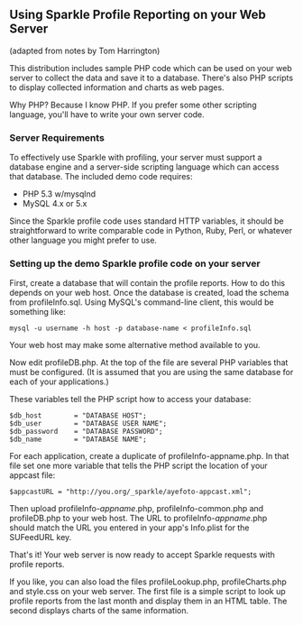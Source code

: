 ## Using Sparkle Profile Reporting on your Web Server
(adapted from notes by Tom Harrington)

This distribution includes sample PHP code which can be used on your web server to collect the data and save it to a database.  There's also PHP scripts to display collected information and charts as web pages.

Why PHP?  Because I know PHP.  If you prefer some other scripting language, you'll have to write your own server code.

### Server Requirements

To effectively use Sparkle with profiling, your server must support a database engine and a server-side scripting language which can access that database.  The included demo code requires:

* PHP 5.3 w/mysqlnd
* MySQL 4.x or 5.x

Since the Sparkle profile code uses standard HTTP variables, it should be straightforward to write comparable code in Python, Ruby, Perl, or whatever other language you might prefer to use.

### Setting up the demo Sparkle profile code on your server

First, create a database that will contain the profile reports.  How to do this depends on your web host.  Once the database is created, load the schema from profileInfo.sql.  Using MySQL's command-line client, this would be something like:

    mysql -u username -h host -p database-name < profileInfo.sql

Your web host may make some alternative method available to you.

Now edit profileDB.php.  At the top of the file are several PHP variables that must be configured. (It is assumed that you are using the same database for each of your applications.)

These variables tell the PHP script how to access your database:

	$db_host        = "DATABASE HOST";
	$db_user        = "DATABASE USER NAME";
	$db_password    = "DATABASE PASSWORD";
	$db_name        = "DATABASE NAME";

For each application, create a duplicate of profileInfo-appname.php. In that file set one more variable that tells the PHP script the location of your appcast file:

    $appcastURL = "http://you.org/_sparkle/ayefoto-appcast.xml";

Then upload profileInfo-*appname*.php, profileInfo-common.php and profileDB.php to your web host.  The URL to profileInfo-*appname*.php should match the URL you entered in your app's Info.plist for the SUFeedURL key.

That's it!  Your web server is now ready to accept Sparkle requests with profile reports.

If you like, you can also load the files profileLookup.php, profileCharts.php and style.css on your web server.  The first file is a simple script to look up profile reports from the last month and display them in an HTML table. The second displays charts of the same information.